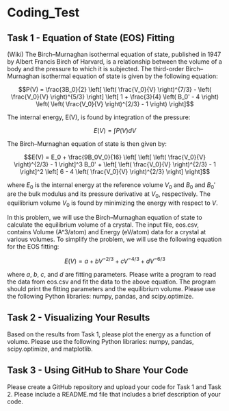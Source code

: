 # Coding_Test

## Task 1 - Equation of State (EOS) Fitting
(Wiki) The Birch–Murnaghan isothermal equation of state, published in 1947 by Albert Francis Birch of Harvard, is a relationship between the volume of a body and the pressure to which it is subjected. The third-order Birch–Murnaghan isothermal equation of state is given by the following equation: 

$$P(V) = \frac{3B_0}{2} \left[ \left( \frac{V_0}{V} \right)^{7/3} - \left( \frac{V_0}{V} \right)^{5/3} \right] \left[ 1 + \frac{3}{4} \left( B_0' - 4 \right) \left( \left( \frac{V_0}{V} \right)^{2/3} - 1 \right) \right]$$ 

The internal energy, E(V), is found by integration of the pressure: 

$$E(V) = \int P(V) dV$$

The Birch–Murnaghan equation of state is then given by:

$$E(V) = E_0 + \frac{9B_0V_0}{16} \left[ \left[ \left( \frac{V_0}{V} \right)^{2/3} - 1 \right]^3 B_0' + \left[ \left( \frac{V_0}{V} \right)^{2/3} - 1 \right]^2 \left[ 6 - 4 \left( \frac{V_0}{V} \right)^{2/3} \right] \right]$$ 

where $E_0$ is the internal energy at the reference volume $V_0$ and $B_0$ and $B_0'$ are the bulk modulus and its pressure derivative at $V_0$, respectively. The equilibrium volume $V_0$ is found by minimizing the energy with respect to $V$. 

In this problem, we will use the Birch–Murnaghan equation of state to calculate the equilibrium volume of a crystal. The input file, eos.csv, contains Volume (A^3/atom) and Energy (eV/atom) data for a crystal at various volumes. To simplify the problem, we will use the following equation for the EOS fitting: 

$$E(V) = a + bV^{-2/3} + cV^{-4/3} + dV^{-6/3}$$ 

where $a$, $b$, $c$, and $d$ are fitting parameters. Please write a program to read the data from eos.csv and fit the data to the above equation. The program should print the fitting parameters and the equilibrium volume. Please use the following Python libraries: numpy, pandas, and scipy.optimize.

## Task 2 - Visualizing Your Results

Based on the results from Task 1, please plot the energy as a function of volume. Please use the following Python libraries: numpy, pandas, scipy.optimize, and matplotlib.

## Task 3 - Using GitHub to Share Your Code

Please create a GitHub repository and upload your code for Task 1 and Task 2. Please include a README.md file that includes a brief description of your code.